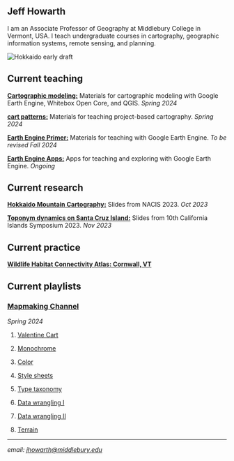 ## Jeff Howarth  

I am an Associate Professor of Geography at Middlebury College in Vermont, USA. I teach undergraduate courses in cartography, geographic information systems, remote sensing, and planning.

![Hokkaido early draft](/images/hokkaido_cropped.png)

## Current teaching     

[**Cartographic modeling:**](https://jeffhowarth.github.io/cartographic-modeling/) Materials for cartographic modeling with Google Earth Engine, Whitebox Open Core, and QGIS. *Spring 2024*

[**cart patterns:**](https://jeffhowarth.github.io/cartEdu/) Materials for teaching project-based cartography. *Spring 2024*  

[**Earth Engine Primer:**](https://jeffhowarth.github.io/eeprimer/) Materials for teaching with Google Earth Engine. *To be revised Fall 2024*  

[**Earth Engine Apps:**](https://jhowarth.users.earthengine.app/) Apps for teaching and exploring with Google Earth Engine. *Ongoing* 

## Current research       

[**Hokkaido Mountain Cartography:**](https://docs.google.com/presentation/d/1FNzZv8uxfSuqtvo-47VTBsPVJsbg0ZBKyq6v_kqCssc/edit?usp=sharing) Slides from NACIS 2023. *Oct 2023*    

[**Toponym dynamics on Santa Cruz Island:**](https://docs.google.com/presentation/d/1WuR2_Qj9izHtNO_TlYbVOom-esAQnLpvJ1UeFNziG7k/edit?usp=sharing) Slides from 10th California Islands Symposium 2023. *Nov 2023*      

## Current practice  

[**Wildlife Habitat Connectivity Atlas: Cornwall, VT**](https://jhowarth.users.earthengine.app/view/cornwall-connectivity)  

## Current playlists        

### [Mapmaking Channel](https://www.youtube.com/channel/UC5aiwSQBSrMrS3ZdZ_PDpQg)  

_Spring 2024_    

1. [Valentine Cart](https://docs.google.com/document/d/1-TUPqT2fso7l5rs_zTKpghDoVh4R_bs32TYTVjxL36Q/edit?usp=sharing)  

2. [Monochrome](https://docs.google.com/document/d/1WyBTgroYby2K7QDB4-tLfcmA7Uz08DuJ1UBG1g6kXAc/edit?usp=sharing)  

3. [Color](https://docs.google.com/document/d/1XIsGrsc_2HjSRH2Y9JwXoSvafG8LD0X9narOJrKsVho/edit?usp=sharing)  

4. [Style sheets](https://docs.google.com/document/d/1GU-Yw52HlrxKaIs5MVEbAf8k1K7-v_QtAHRQ8UMzBHw/edit?usp=sharing)  

5. [Type taxonomy](https://docs.google.com/document/d/1kRfvpnAgJxSI6ST25LR41xTGeaCdI99veHKhWwZim0E/edit?usp=sharing)  

6. [Data wrangling I](https://docs.google.com/document/d/16xxXJI4YWiqN0mJ6ljF69RltVYg9QEmfPgngS3Ww-Os/edit?usp=sharing)  

7. [Data wrangling II](https://docs.google.com/document/d/1xN2tRlBIoFYRfHzaFk3abwxclW2lH1fdZ37cmcjfZfs/edit?usp=sharing)  

8. [Terrain](https://docs.google.com/document/d/1qoFJRrikjdqFhrZyys-nILMjQUOCHjNnBV5lTuf6uh0/edit?usp=sharing)

---  

*email: jhowarth@middlebury.edu*  
